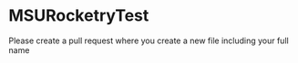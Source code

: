 # MSURocketryTest
Please create a pull request where you create a new file including your full name 

